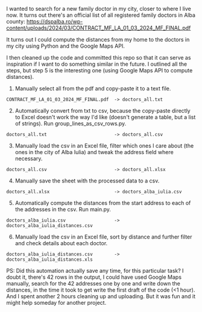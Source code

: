 I wanted to search for a new family doctor in my city, closer to where I live now. It turns out there's an official list of all registered family doctors in Alba county: https://dspalba.ro/wp-content/uploads/2024/03/CONTRACT_MF_LA_01_03_2024_MF_FINAL.pdf

It turns out I could compute the distances from my home to the doctors in my city using Python and the Google Maps API.

I then cleaned up the code and committed this repo so that it can serve as inspiration if I want to do something similar in the future. I outlined all the steps, but step 5 is the interesting one (using Google Maps API to compute distances).

1. Manually select all from the pdf and copy-paste it to a text file.

`CONTRACT_MF_LA_01_03_2024_MF_FINAL.pdf  -> doctors_all.txt`

2. Automatically convert from txt to csv, because the copy-paste directly to Excel doesn't work the way I'd like (doesn't generate a table, but a list of strings). Run group_lines_as_csv_rows.py.

`doctors_all.txt                         -> doctors_all.csv`

3. Manually load the csv in an Excel file, filter which ones I care about (the ones in the city of Alba Iulia) and tweak the address field where necessary.

`doctors_all.csv                         -> doctors_all.xlsx`

4. Manually save the sheet with the processed data to a csv.

`doctors_all.xlsx                        -> doctors_alba_iulia.csv`

5. Automatically compute the distances from the start address to each of the addresses in the csv. Run main.py.

`doctors_alba_iulia.csv                  -> doctors_alba_iulia_distances.csv`

6. Manually load the csv in an Excel file, sort by distance and further filter and check details about each doctor.

`doctors_alba_iulia_distances.csv        -> doctors_alba_iulia_distances.xls`

PS: Did this automation actually save any time, for this particular task? I doubt it, there's 42 rows in the output, I could have used Google Maps manually, search for the 42 addresses one by one and write down the distances, in the time it took to get write the first draft of the code (<1 hour). And I spent another 2 hours cleaning up and uploading. But it was fun and it might help someday for another project.